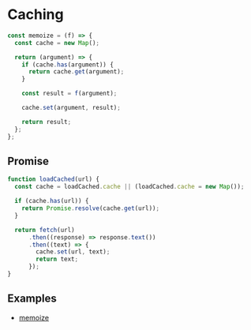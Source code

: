# Caching

```js
const memoize = (f) => {
  const cache = new Map();

  return (argument) => {
    if (cache.has(argument)) {
      return cache.get(argument);
    }

    const result = f(argument);

    cache.set(argument, result);

    return result;
  };
};
```

## Promise

```js
function loadCached(url) {
  const cache = loadCached.cache || (loadCached.cache = new Map());

  if (cache.has(url)) {
    return Promise.resolve(cache.get(url));
  }

  return fetch(url)
      .then((response) => response.text())
      .then((text) => {
        cache.set(url, text);
        return text;
      });
}
```

## Examples

- [memoize](https://github.com/lodash/lodash/blob/master/memoize.js)
